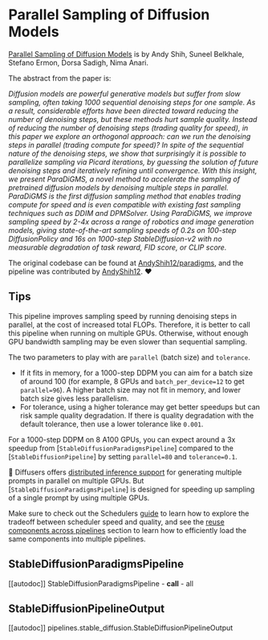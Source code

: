 <!--Copyright 2023 ParaDiGMS authors and The HuggingFace Team. All rights reserved.

Licensed under the Apache License, Version 2.0 (the "License"); you may not use this file except in compliance with
the License. You may obtain a copy of the License at

http://www.apache.org/licenses/LICENSE-2.0

Unless required by applicable law or agreed to in writing, software distributed under the License is distributed on
an "AS IS" BASIS, WITHOUT WARRANTIES OR CONDITIONS OF ANY KIND, either express or implied. See the License for the
specific language governing permissions and limitations under the License.
-->

# Parallel Sampling of Diffusion Models

[Parallel Sampling of Diffusion Models](https://huggingface.co/papers/2305.16317) is by Andy Shih, Suneel Belkhale, Stefano Ermon, Dorsa Sadigh, Nima Anari.

The abstract from the paper is:

*Diffusion models are powerful generative models but suffer from slow sampling, often taking 1000 sequential denoising steps for one sample. As a result, considerable efforts have been directed toward reducing the number of denoising steps, but these methods hurt sample quality. Instead of reducing the number of denoising steps (trading quality for speed), in this paper we explore an orthogonal approach: can we run the denoising steps in parallel (trading compute for speed)? In spite of the sequential nature of the denoising steps, we show that surprisingly it is possible to parallelize sampling via Picard iterations, by guessing the solution of future denoising steps and iteratively refining until convergence. With this insight, we present ParaDiGMS, a novel method to accelerate the sampling of pretrained diffusion models by denoising multiple steps in parallel. ParaDiGMS is the first diffusion sampling method that enables trading compute for speed and is even compatible with existing fast sampling techniques such as DDIM and DPMSolver. Using ParaDiGMS, we improve sampling speed by 2-4x across a range of robotics and image generation models, giving state-of-the-art sampling speeds of 0.2s on 100-step DiffusionPolicy and 16s on 1000-step StableDiffusion-v2 with no measurable degradation of task reward, FID score, or CLIP score.*

The original codebase can be found at [AndyShih12/paradigms](https://github.com/AndyShih12/paradigms), and the pipeline was contributed by [AndyShih12](https://github.com/AndyShih12). ❤️

## Tips

This pipeline improves sampling speed by running denoising steps in parallel, at the cost of increased total FLOPs.
Therefore, it is better to call this pipeline when running on multiple GPUs. Otherwise, without enough GPU bandwidth
sampling may be even slower than sequential sampling.

The two parameters to play with are `parallel` (batch size) and `tolerance`. 
- If it fits in memory, for a 1000-step DDPM you can aim for a batch size of around 100 
(for example, 8 GPUs and `batch_per_device=12` to get `parallel=96`). A higher batch size
may not fit in memory, and lower batch size gives less parallelism. 
- For tolerance, using a higher tolerance may get better speedups but can risk sample quality degradation. 
If there is quality degradation with the default tolerance, then use a lower tolerance like `0.001`.

For a 1000-step DDPM on 8 A100 GPUs, you can expect around a 3x speedup from [`StableDiffusionParadigmsPipeline`] compared to the [`StableDiffusionPipeline`]
by setting `parallel=80` and `tolerance=0.1`.

🤗 Diffusers offers [distributed inference support](../training/distributed_inference) for generating multiple prompts
in parallel on multiple GPUs. But [`StableDiffusionParadigmsPipeline`] is designed for speeding up sampling of a single prompt by using multiple GPUs.

<Tip>

Make sure to check out the Schedulers [guide](../../using-diffusers/schedulers) to learn how to explore the tradeoff between scheduler speed and quality, and see the [reuse components across pipelines](../../using-diffusers/loading#reuse-components-across-pipelines) section to learn how to efficiently load the same components into multiple pipelines.

</Tip>

## StableDiffusionParadigmsPipeline
[[autodoc]] StableDiffusionParadigmsPipeline
	- __call__
	- all

## StableDiffusionPipelineOutput
[[autodoc]] pipelines.stable_diffusion.StableDiffusionPipelineOutput

